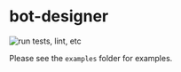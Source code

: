 # bot-designer

![run tests, lint, etc](https://github.com/tawn33y/bot-designer/workflows/run%20tests,%20lint,%20etc/badge.svg)

Please see the `examples` folder for examples.
